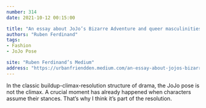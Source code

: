 ```yaml
---
number: 314
date: 2021-10-12 00:15:00

title: "An essay about JoJo’s Bizarre Adventure and queer masculinities"
authors: "Ruben Ferdinand"
tags:
- Fashion
- JoJo Pose

site: "Ruben Ferdinand’s Medium"
address: "https://urbanfriendden.medium.com/an-essay-about-jojos-bizarre-adventure-and-queer-masculinities-5d3b5f25567b"
---
```


In the classic buildup-climax-resolution structure of drama, the JoJo pose is not the climax. A crucial moment has already happened when characters assume their stances. That’s why I think it’s part of the resolution.